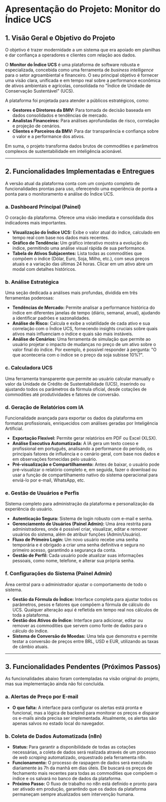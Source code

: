 
# Apresentação do Projeto: Monitor do Índice UCS

## 1. Visão Geral e Objetivo do Projeto

O objetivo é trazer modernidade a um sistema que era apoiado em planilhas e dar confiança a operadores e clientes com relação aos dados.

O **Monitor do Índice UCS** é uma plataforma de software robusta e especializada, concebida como uma ferramenta de *business intelligence* para o setor agroambiental e financeiro. O seu principal objetivo é fornecer uma visão clara, unificada e em tempo real sobre a performance econômica de ativos ambientais e agrícolas, consolidada no "Índice de Unidade de Conservação Sustentável" (UCS).

A plataforma foi projetada para atender a públicos estratégicos, como:
- **Gestores e Diretores da BMV:** Para tomada de decisão baseada em dados consolidados e tendências de mercado.
- **Analistas Financeiros:** Para análises aprofundadas de risco, correlação e projeção de cenários.
- **Clientes e Parceiros da BMV:** Para dar transparência e confiança sobre o valor e a performance dos ativos.

Em suma, o projeto transforma dados brutos de commodities e parâmetros complexos de sustentabilidade em inteligência acionável.

---

## 2. Funcionalidades Implementadas e Entregues

A versão atual da plataforma conta com um conjunto completo de funcionalidades prontas para uso, oferecendo uma experiência de ponta a ponta para o monitoramento e análise do Índice UCS.

### a. Dashboard Principal (Painel)
O coração da plataforma. Oferece uma visão imediata e consolidada dos indicadores mais importantes.
- **Visualização do Índice UCS:** Exibe o valor atual do índice, calculado em tempo real com base nos dados mais recentes.
- **Gráfico de Tendência:** Um gráfico interativo mostra a evolução do índice, permitindo uma análise visual rápida de sua performance.
- **Tabela de Ativos Subjacentes:** Lista todas as commodities que compõem o índice (Dólar, Euro, Soja, Milho, etc.), com seus preços atuais e a variação das últimas 24 horas. Clicar em um ativo abre um modal com detalhes históricos.

### b. Análise Estratégica
Uma seção dedicada a análises mais profundas, dividida em três ferramentas poderosas:
- **Tendências de Mercado:** Permite analisar a performance histórica do índice em diferentes janelas de tempo (diário, semanal, anual), ajudando a identificar padrões e sazonalidades.
- **Análise de Risco:** Calcula e exibe a volatilidade de cada ativo e sua correlação com o Índice UCS, fornecendo insights cruciais sobre quais ativos mais influenciam o índice e quais são mais instáveis.
- **Análise de Cenários:** Uma ferramenta de simulação que permite ao usuário projetar o impacto de mudanças no preço de um ativo sobre o valor final do índice. Por exemplo, é possível responder à pergunta: "O que aconteceria com o índice se o preço da soja subisse 10%?".

### c. Calculadora UCS
Uma ferramenta transparente que permite ao usuário calcular manually o valor da Unidade de Crédito de Sustentabilidade (UCS), inserindo ou ajustando todos os parâmetros da fórmula oficial, desde cotações de commodities até produtividades e fatores de conversão.

### d. Geração de Relatórios com IA
Funcionalidade avançada para exportar os dados da plataforma em formatos profissionais, enriquecidos com análises geradas por Inteligência Artificial.
- **Exportação Flexível:** Permite gerar relatórios em PDF ou Excel (XLSX).
- **Análise Executiva Automatizada:** A IA gera um texto coeso e profissional em português, analisando a performance do período, os principais fatores de influência e o cenário geral, com base nos dados e em observações fornecidas pelo usuário.
- **Pré-visualização e Compartilhamento:** Antes de baixar, o usuário pode pré-visualizar o relatório completo e, em seguida, fazer o download ou usar a função de compartilhamento nativo do sistema operacional para enviá-lo por e-mail, WhatsApp, etc.

### e. Gestão de Usuários e Perfis
Sistema completo para administração da plataforma e personalização da experiência do usuário.
- **Autenticação Segura:** Sistema de login robusto com e-mail e senha.
- **Gerenciamento de Usuários (Painel Admin):** Uma área restrita para administradores, onde é possível criar, visualizar, editar e remover usuários do sistema, além de atribuir funções (Admin/Usuário).
- **Fluxo de Primeiro Login:** Um novo usuário recebe uma senha temporária e é obrigado a criar uma senha definitiva e segura no primeiro acesso, garantindo a segurança da conta.
- **Gestão de Perfil:** Cada usuário pode atualizar suas informações pessoais, como nome, telefone, e alterar sua própria senha.

### f. Configurações do Sistema (Painel Admin)
Área central para o administrador ajustar o comportamento de todo o sistema.
- **Gestão da Fórmula do Índice:** Interface completa para ajustar todos os parâmetros, pesos e fatores que compõem a fórmula de cálculo do UCS. Qualquer alteração aqui é refletida em tempo real nos cálculos de toda a plataforma.
- **Gestão dos Ativos do Índice:** Interface para adicionar, editar ou remover as commodities que servem como fonte de dados para o cálculo do índice.
- **Sistema de Conversão de Moedas:** Uma tela que demonstra e permite testar a conversão de preços entre BRL, USD e EUR, utilizando as taxas de câmbio atuais.

---

## 3. Funcionalidades Pendentes (Próximos Passos)

As funcionalidades abaixo foram contempladas na visão original do projeto, mas sua implementação ainda não foi concluída.

### a. Alertas de Preço por E-mail
- **O que falta:** A interface para configurar os alertas está pronta e funcional, mas a lógica de backend para monitorar os preços e disparar os e-mails ainda precisa ser implementada. Atualmente, os alertas são apenas salvos no estado local do navegador.

### b. Coleta de Dados Automatizada (n8n)
- **Status:** Para garantir a disponibilidade de todas as cotações necessárias, a coleta de dados será realizada através de um processo de *web scraping* automatizado, orquestrado pela ferramenta n8n.
- **Funcionamento:** O processo de raspagem de dados será executado diariamente às 7h da manhã em dias úteis. Ele buscará os preços de fechamento mais recentes para todas as commodities que compõem o índice e os salvará no banco de dados da plataforma.
- **Próximo Passo:** O fluxo de trabalho no n8n está definido e pronto para ser ativado em produção, garantindo que os dados da plataforma permaneçam sempre atualizados sem intervenção humana.
